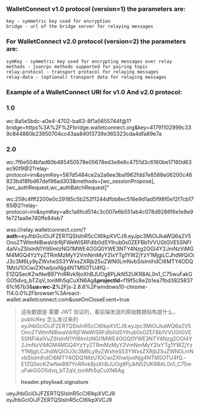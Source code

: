 
### WalletConnect v1.0 protocol (version=1) the parameters are:
    key - symmetric key used for encryption
    bridge - url of the bridge server for relaying messages

### For WalletConnect v2.0 protocol (version=2) the parameters are:
    symKey - symmetric key used for encrypting messages over relay
    methods - jsonrpc methods supported for pairing topic
    relay-protocol - transport protocol for relaying messages
    relay-data - (optional) transport data for relaying messages

### Example of a WalletConnect URI for v1.0 And v2.0 protocol:
### 1.0

wc:8a5e5bdc-a0e4-4702-ba63-8f1a5655744f@1?bridge=https%3A%2F%2Fbridge.walletconnect.org&key=41791102999c339c844880b23950704cc43aa840f3739e365323cda4dfa89e7a

### 2.0
wc:7f6e504bfad60b485450578e05678ed3e8e8c4751d3c6160be17160d63ec90f9@2?relay-protocol=irn&symKey=587d5484ce2a2a6ee3ba1962fdd7e8588e06200c46823bd18fbd67def96ad303&methods=[wc_sessionPropose],[wc_authRequest,wc_authBatchRequest]"


wc:259c4fff2200e0c29185c5b252f1244dfbb8ec516e9d1ad5f98f0e12f7cb1765@2?relay-protocol=irn&symKey=a8c1a8fcd514c3c007e6b551ab4c078d9286f6e1e8e9fe721aa9e740ffe84eb7

wss://relay.walletconnect.com/?**auth**=eyJhbGciOiJFZERTQSIsInR5cCI6IkpXVCJ9.eyJpc3MiOiJkaWQ6a2V5Ono2TWtmNlBwaVdrRjFWeWlSRFdIb0dSYlhub0s0ZEFBb1VVUGtGVE5SNFl4alVuZSIsInN1YiI6ImIzNGI1MWE4OGQ0YWE3NTY4Nzg2OGI4Y2JmNzViMGM4MGQ4YzYyZTRmMzMyY2VmNmMyY2IxYTg1YWZjYzY1MjgiLCJhdWQiOiJ3c3M6Ly9yZWxheS53YWxsZXRjb25uZWN0LmNvbSIsImlhdCI6MTY4ODQ1MzU1OCwiZXhwIjoxNjg4NTM5OTU4fQ.-E1ZQSecKZwNwB97YnRRvk9joXhBJUOg8PjJkN52UKR8AL0n1_C75wuFakGGO5dvq_bTZqV_tonMh5qCuXN6Ag&**projectId**=f19f5c8e2b1ea7fbd382583761c167b3&**ua=wc-2**%2Fjs-2.8.6%2Fwindows10-chrome-114.0.0%2Fbrowser%3Areact-wallet.walletconnect.com&useOnCloseEvent=true

> 这些数据是 需要 JWT 验证的，看前端发送的原始数据结构是什么，publicKey 怎么发过来的
> eyJhbGciOiJFZERTQSIsInR5cCI6IkpXVCJ9.eyJpc3MiOiJkaWQ6a2V5Ono2TWtmNlBwaVdrRjFWeWlSRFdIb0dSYlhub0s0ZEFBb1VVUGtGVE5SNFl4alVuZSIsInN1YiI6ImIzNGI1MWE4OGQ0YWE3NTY4Nzg2OGI4Y2JmNzViMGM4MGQ4YzYyZTRmMzMyY2VmNmMyY2IxYTg1YWZjYzY1MjgiLCJhdWQiOiJ3c3M6Ly9yZWxheS53YWxsZXRjb25uZWN0LmNvbSIsImlhdCI6MTY4ODQ1MzU1OCwiZXhwIjoxNjg4NTM5OTU4fQ.-E1ZQSecKZwNwB97YnRRvk9joXhBJUOg8PjJkN52UKR8AL0n1_C75wuFakGGO5dvq_bTZqV_tonMh5qCuXN6Ag
> 
> **header.ployload.signature**


ueyJhbGciOiJFZERTQSIsInR5cCI6IkpXVCJ9
eyJhbGciOiJFZERTQSIsInR5cCI6IkpXVCJ9
